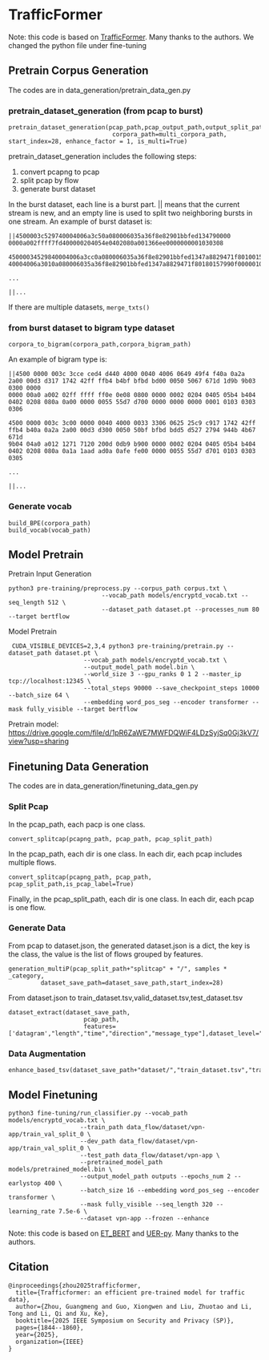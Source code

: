 # TrafficFormer

Note: this code is based on [TrafficFormer](https://github.com/IDP-code/TrafficFormer). Many thanks to the authors. We changed the python file under fine-tuning

## Pretrain Corpus Generation
The codes are in data_generation/pretrain_data_gen.py
### pretrain_dataset_generation (from pcap to burst)
```
pretrain_dataset_generation(pcap_path,pcap_output_path,output_split_path,select_packet_len=64,
                             corpora_path=multi_corpora_path, start_index=28, enhance_factor = 1, is_multi=True)
```
pretrain_dataset_generation includes the following steps:
1. convert pcapng to pcap
2. split pcap by flow
3. generate burst dataset

In the burst dataset, each line is a burst part. || means that the current stream is new, and an empty line is used to split two neighboring bursts in one stream. An example of burst dataset is:
```
||4500003c529740004006a3c50a080006035a36f8e82901bbfed134790000
0000a002ffff7fd400000204054e0402080a001366ee0000000001030308

45000034529840004006a3cc0a080006035a36f8e82901bbfed1347a8829471f80100157f46300000101080a001366f90aa8de74450000fe5299
40004006a3010a080006035a36f8e82901bbfed1347a8829471f80180157990f00000101080a001366f90aa8de7416030100c5010000c1030308

...

||...
```
If there are multiple datasets, `merge_txts()`


### from burst dataset to bigram type dataset
```
corpora_to_bigram(corpora_path,corpora_bigram_path)
```
An example of bigram type is:
```
||4500 0000 003c 3cce ced4 d440 4000 0040 4006 0649 49f4 f40a 0a2a 2a00 00d3 d317 1742 42ff ffb4 b4bf bfbd bd00 0050 5067 671d 1d9b 9b03 0300 0000 
0000 00a0 a002 02ff ffff ff0e 0e08 0800 0000 0002 0204 0405 05b4 b404 0402 0208 080a 0a00 0000 0055 55d7 d700 0000 0000 0000 0001 0103 0303 0306 

4500 0000 003c 3c00 0000 0040 4000 0033 3306 0625 25c9 c917 1742 42ff ffb4 b40a 0a2a 2a00 00d3 d300 0050 50bf bfbd bdd5 d527 2794 944b 4b67 671d 
9b04 04a0 a012 1271 7120 200d 0db9 b900 0000 0002 0204 0405 05b4 b404 0402 0208 080a 0a1a 1aad ad0a 0afe fe00 0000 0055 55d7 d701 0103 0303 0305 

...

||...
```
### Generate vocab
```
build_BPE(corpora_path)
build_vocab(vocab_path)
```

## Model Pretrain
Pretrain Input Generation
```
python3 pre-training/preprocess.py --corpus_path corpus.txt \
                          --vocab_path models/encryptd_vocab.txt --seq_length 512 \
                          --dataset_path dataset.pt --processes_num 80 --target bertflow
```
Model Pretrain
```
 CUDA_VISIBLE_DEVICES=2,3,4 python3 pre-training/pretrain.py --dataset_path dataset.pt \
                     --vocab_path models/encryptd_vocab.txt \
                     --output_model_path model.bin \
                     --world_size 3 --gpu_ranks 0 1 2 --master_ip tcp://localhost:12345 \
                     --total_steps 90000 --save_checkpoint_steps 10000 --batch_size 64 \
                     --embedding word_pos_seg --encoder transformer --mask fully_visible --target bertflow
```
Pretrain model: https://drive.google.com/file/d/1pR6ZaWE7MWFDQWiF4LDzSyjSq0Gj3kV7/view?usp=sharing
## Finetuning Data Generation
The codes are in data_generation/finetuning_data_gen.py

### Split Pcap
In the pcap_path, each pacp is one class. 
```
convert_splitcap(pcapng_path, pcap_path, pcap_split_path)
```
In the pcap_path, each dir is one class. In each dir, each pcap includes multiple flows. 
```
convert_splitcap(pcapng_path, pcap_path, pcap_split_path,is_pcap_label=True)
```
Finally, in the pcap_split_path, each dir is one class. In each dir, each pcap is one flow. 

### Generate Data
From pcap to dataset.json, the generated dataset.json is a dict, the key is the class, the value is the list of flows grouped by features.
```
generation_multiP(pcap_split_path+"splitcap" + "/", samples * _category,
         dataset_save_path=dataset_save_path,start_index=28)

```

From dataset.json to train_dataset.tsv,valid_dataset.tsv,test_dataset.tsv
```
dataset_extract(dataset_save_path,
                     pcap_path,
                     features=['datagram',"length","time","direction","message_type"],dataset_level="flow")
```
### Data Augmentation
```
enhance_based_tsv(dataset_save_path+"dataset/","train_dataset.tsv","train_enhance5",enhance_factor=5)
```
## Model Finetuning

```
python3 fine-tuning/run_classifier.py --vocab_path models/encryptd_vocab.txt \
                    --train_path data_flow/dataset/vpn-app/train_val_split_0 \
                    --dev_path data_flow/dataset/vpn-app/train_val_split_0 \
                    --test_path data_flow/dataset/vpn-app \
                    --pretrained_model_path models/pretrained_model.bin \
                    --output_model_path outputs --epochs_num 2 --earlystop 400 \
                    --batch_size 16 --embedding word_pos_seg --encoder transformer \
                    --mask fully_visible --seq_length 320 --learning_rate 7.5e-6 \
                    --dataset vpn-app --frozen --enhance
```
Note: this code is based on [ET_BERT](https://github.com/linwhitehat/ET-BERT) and [UER-py](https://github.com/dbiir/UER-py). Many thanks to the authors.

## Citation
```
@inproceedings{zhou2025trafficformer,
  title={Trafficformer: an efficient pre-trained model for traffic data},
  author={Zhou, Guangmeng and Guo, Xiongwen and Liu, Zhuotao and Li, Tong and Li, Qi and Xu, Ke},
  booktitle={2025 IEEE Symposium on Security and Privacy (SP)},
  pages={1844--1860},
  year={2025},
  organization={IEEE}
}
```